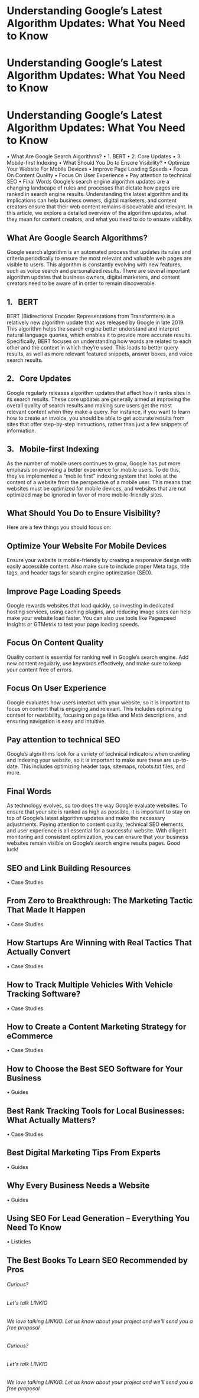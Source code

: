 # Understanding Google’s Latest  Algorithm Updates: What You Need to Know

# Understanding Google’s Latest  Algorithm Updates: What You Need to Know


# Understanding Google’s Latest  Algorithm Updates: What You Need to Know

• What Are Google Search Algorithms?
• 1. BERT
• 2. Core Updates
• 3. Mobile-first Indexing
• What Should You Do to Ensure Visibility?
• Optimize Your Website For Mobile Devices
• Improve Page Loading Speeds
• Focus On Content Quality
• Focus On User Experience
• Pay attention to technical SEO
• Final Words
Google’s search engine algorithm updates are a changing landscape of rules and processes that dictate how pages are ranked in search engine results. Understanding the latest algorithm and its implications can help business owners, digital marketers, and content creators ensure that their web content remains discoverable and relevant. In this article, we explore a detailed overview of the algorithm updates, what they mean for content creators, and what you need to do to ensure visibility.

## What Are Google Search Algorithms?

Google search algorithm is an automated process that updates its rules and criteria periodically to ensure the most relevant and valuable web pages are visible to users. This algorithm is constantly evolving with new features, such as voice search and personalized results. There are several important algorithm updates that business owners, digital marketers, and content creators need to be aware of in order to remain discoverable.

## 1.    BERT

BERT (Bidirectional Encoder Representations from Transformers) is a relatively new algorithm update that was released by Google in late 2019. This algorithm helps the search engine better understand and interpret natural language queries, which enables it to provide more accurate results. Specifically, BERT focuses on understanding how words are related to each other and the context in which they’re used. This leads to better query results, as well as more relevant featured snippets, answer boxes, and voice search results.

## 2.    Core Updates

Google regularly releases algorithm updates that affect how it ranks sites in its search results. These core updates are generally aimed at improving the overall quality of search results and making sure users get the most relevant content when they make a query. For instance, if you want to learn how to create an invoice, you should be able to get accurate results from sites that offer step-by-step instructions, rather than just a few snippets of information.

## 3.    Mobile-first Indexing

As the number of mobile users continues to grow, Google has put more emphasis on providing a better experience for mobile users. To do this, they’ve implemented a “mobile first” indexing system that looks at the content of a website from the perspective of a mobile user. This means that websites must be optimized for mobile devices, and websites that are not optimized may be ignored in favor of more mobile-friendly sites.

## What Should You Do to Ensure Visibility?

Here are a few things you should focus on:

## Optimize Your Website For Mobile Devices

Ensure your website is mobile-friendly by creating a responsive design with easily accessible content. Also make sure to include proper Meta tags, title tags, and header tags for search engine optimization (SEO).

## Improve Page Loading Speeds

Google rewards websites that load quickly, so investing in dedicated hosting services, using caching plugins, and reducing image sizes can help make your website load faster. You can also use tools like Pagespeed Insights or GTMetrix to test your page loading speeds.

## Focus On Content Quality

Quality content is essential for ranking well in Google’s search engine. Add new content regularly, use keywords effectively, and make sure to keep your content free of errors.

## Focus On User Experience

Google evaluates how users interact with your website, so it is important to focus on content that is engaging and relevant. This includes optimizing content for readability, focusing on page titles and Meta descriptions, and ensuring navigation is easy and intuitive.

## Pay attention to technical SEO

Google’s algorithms look for a variety of technical indicators when crawling and indexing your website, so it is important to make sure these are up-to-date. This includes optimizing header tags, sitemaps, robots.txt files, and more.

## Final Words

As technology evolves, so too does the way Google evaluate websites. To ensure that your site is ranked as high as possible, it is important to stay on top of Google’s latest algorithm updates and make the necessary adjustments. Paying attention to content quality, technical SEO elements, and user experience is all essential for a successful website. With diligent monitoring and consistent optimization, you can ensure that your business websites remain visible on Google’s search engine results pages. Good luck!

## SEO and Link Building Resources

• Case Studies

## From Zero to Breakthrough: The Marketing Tactic That Made It Happen

• Case Studies

## How Startups Are Winning with Real Tactics That Actually Convert

• Case Studies

## How to Track Multiple Vehicles With Vehicle Tracking Software?

• Case Studies

## How to Create a Content Marketing Strategy for eCommerce

• Case Studies

## How to Choose the Best SEO Software for Your Business

• Guides

## Best Rank Tracking Tools for Local Businesses: What Actually Matters?

• Case Studies

## Best Digital Marketing Tips From Experts

• Guides

## Why Every Business Needs a Website

• Guides

## Using SEO For Lead Generation – Everything You Need To Know

• Listicles

## The Best Books To Learn SEO Recommended by Pros


###### Curious?


###### Let's talk LINKIO


###### We love talking LINKIO. Let us know about your project and we'll send you a free proposal


###### Curious?


###### Let's talk LINKIO


###### We love talking LINKIO. Let us know about your project and we'll send you a free proposal